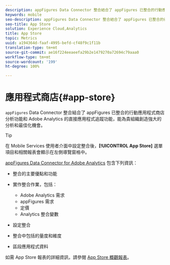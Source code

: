 ```yaml
---
description: appFigures Data Connector 整合結合了 appFigures 已整合的行動應用程式商店分析功能和 Adobe Analytics 的直接應用程式追蹤功能，能為貴組織創造強大的分析和最佳化機會。
keywords: mobile
seo-description: appFigures Data Connector 整合結合了 appFigures 已整合的行動應用程式商店分析功能和 Adobe Analytics 的直接應用程式追蹤功能，能為貴組織創造強大的分析和最佳化機會。
seo-title: App Store
solution: Experience Cloud,Analytics
title: App Store
topic: Metrics
uuid: a194364d-faaf-4995-befd-cf48f9c1f11b
translation-type: tm+mt
source-git-commit: ae16f224eeaeefa29b2e1479270a72694c79aaa0
workflow-type: tm+mt
source-wordcount: '199'
ht-degree: 100%

---
```



# 應用程式商店{#app-store}

`appFigures` Data Connector 整合結合了 appFigures 已整合的行動應用程式商店分析功能和 Adobe Analytics 的直接應用程式追蹤功能，能為貴組織創造強大的分析和最佳化機會。

>[!TIP]
>
>在 Mobile Services 使用者介面中設定整合後，**[!UICONTROL App Store]** 選單項目和相關報表會顯示在左側導覽窗格中。

[appFigures Data Connector for Adobe Analytics](https://docs.adobe.com/content/help/zh-Hant/analytics/import/dataconnectors/appfigures/appfigures-overview.html) 包含下列資訊：

* 整合的主要優點和功能
* 實作整合作業，包括：

   * Adobe Analytics 需求
   * appFigures 需求
   * 定價
   * Analytics 整合變數

* 設定整合
* 整合中包括的量度和維度
* 區段應用程式資料

如需 App Store 報表的詳細資訊，請參閱 [App Store 概觀報表](/help/using/usage/c-app-store-store-performance.md)。
